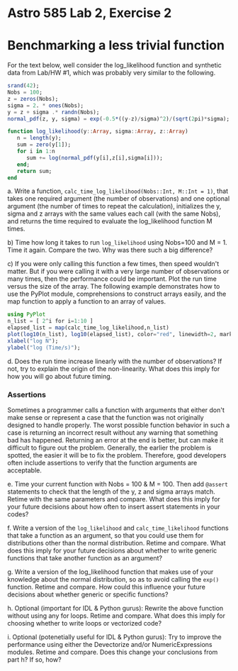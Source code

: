 # Astro 585 Lab 2, Exercise 2

# Benchmarking a less trivial function

For the text below, well consider the log_likelihood function and synthetic data from Lab/HW #1, which was probably very similar to the following. 
```julia
srand(42);
Nobs = 100;
z = zeros(Nobs);
sigma = 2. * ones(Nobs);
y = z + sigma .* randn(Nobs);
normal_pdf(z, y, sigma) = exp(-0.5*((y-z)/sigma)^2)/(sqrt(2pi)*sigma);

function log_likelihood(y::Array, sigma::Array, z::Array) 
   n = length(y); 
   sum = zero(y[1]); 
   for i in 1:n 
      sum += log(normal_pdf(y[i],z[i],sigma[i])); 
   end; 
   return sum; 
end
```

a. Write a function, `calc_time_log_likelihood(Nobs::Int, M::Int = 1)`, that takes one required argument (the number of observations) and one optional argument (the number of times to repeat the calculation), initializes the y, sigma and z arrays with the same values each call (with the same Nobs), and returns the time required to evaluate the log_likelihood function M times.

b) Time how long it takes to run `log_likelihood` using Nobs=100 and M = 1. Time it again. Compare the two. Why was there such a big difference?

c) If you were only calling this function a few times, then speed wouldn't matter. But if you were calling it with a very large number of observations or many times, then the performance could be important. Plot the run time versus the size of the array. The following example demonstrates how to use the PyPlot module, comprehensions to construct arrays easily, and the map function to apply a function to an array of values.
```julia
using PyPlot 
n_list = [ 2^i for i=1:10 ] 
elapsed_list = map(calc_time_log_likelihood,n_list) 
plot(log10(n_list), log10(elapsed_list), color="red", linewidth=2, marker="+", markersize=12); 
xlabel("log N"); 
ylabel("log (Time/s)");
```

d. Does the run time increase linearly with the number of observations? If not, try to explain the origin of the non-linearity. What does this imply for how you will go about future timing.


### Assertions

Sometimes a programmer calls a function with arguments that either don't make sense or represent a case that the function was not originally designed to handle properly. The worst possible function behavior in such a case is returning an incorrect result without any warning that something bad has happened. Returning an error at the end is better, but can make it difficult to figure out the problem. Generally, the earlier the problem is spotted, the easier it will be to fix the problem. Therefore, good developers often include assertions to verify that the function arguments are acceptable.

e. Time your current function with Nobs = 100 & M = 100. Then add `@assert` statements to check that the length of the y, z and sigma arrays match. Retime with the same parameters and compare. What does this imply for your future decisions about how often to insert assert statements in your codes?

f. Write a version of the `log_likelihood` and `calc_time_likelihood` functions that take a function as an argument, so that you could use them for distributions other than the normal distribution. Retime and compare. What does this imply for your future decisions about whether to write generic functions that take another function as an argument?

g. Write a version of the log_likelihood function that makes use of your knowledge about the normal distribution, so as to avoid calling the `exp()` function. Retime and compare. How could this influence your future decisions about whether generic or specific functions?

h. Optional (important for IDL & Python gurus): Rewrite the above function without using any for loops. Retime and compare. What does this imply for choosing whether to write loops or vectorized code?

i. Optional (potenetially useful for IDL & Python gurus): Try to improve the performance using either the Devectorize and/or NumericExpressions modules. Retime and compare. Does this change your conclusions from part h? If so, how?

